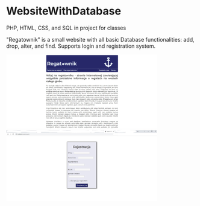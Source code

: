 # WebsiteWithDatabase
PHP, HTML, CSS, and SQL in project for classes

"Regatownik" is a small website with all basic Database functionalities: add, drop, alter, and find. Supports login and registration system.


<img
  src="/ScreenShots/main1.jpg"
  alt="Alt text"
  title="Optional title"
  style="display: inline-block; margin: 0 auto; width: 400px">  
<img
  src="/ScreenShots/rejestracja1.jpg"
  alt="Alt text"
  title="Optional title"
  style="display: inline-block; margin: 0 auto; width: 400px">
